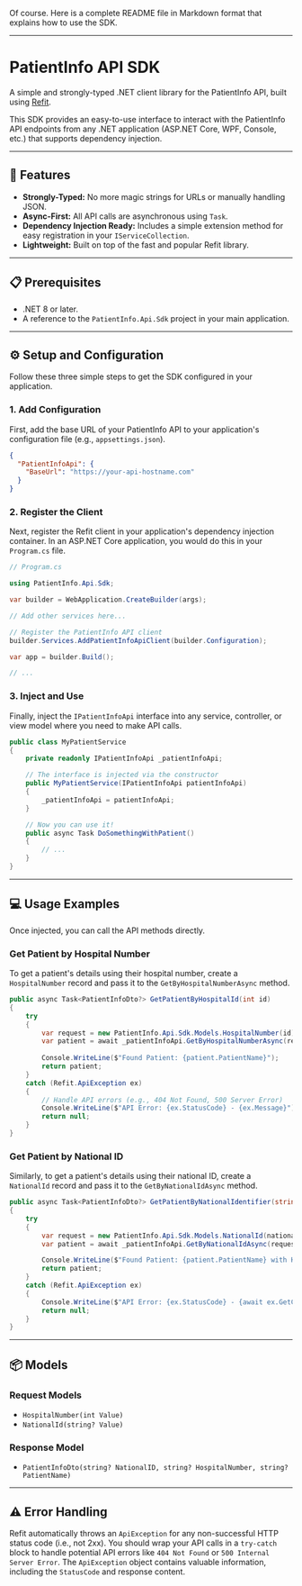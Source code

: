 ﻿Of course. Here is a complete README file in Markdown format that explains how to use the SDK.

-----

# PatientInfo API SDK

A simple and strongly-typed .NET client library for the PatientInfo API, built using [Refit](https://github.com/reactiveui/refit).

This SDK provides an easy-to-use interface to interact with the PatientInfo API endpoints from any .NET application (ASP.NET Core, WPF, Console, etc.) that supports dependency injection.

-----

## 🚀 Features

  * **Strongly-Typed:** No more magic strings for URLs or manually handling JSON.
  * **Async-First:** All API calls are asynchronous using `Task`.
  * **Dependency Injection Ready:** Includes a simple extension method for easy registration in your `IServiceCollection`.
  * **Lightweight:** Built on top of the fast and popular Refit library.

-----

## 📋 Prerequisites

  * .NET 8 or later.
  * A reference to the `PatientInfo.Api.Sdk` project in your main application.

-----

## ⚙️ Setup and Configuration

Follow these three simple steps to get the SDK configured in your application.

### 1\. Add Configuration

First, add the base URL of your PatientInfo API to your application's configuration file (e.g., `appsettings.json`).

```json
{
  "PatientInfoApi": {
    "BaseUrl": "https://your-api-hostname.com"
  }
}
```

### 2\. Register the Client

Next, register the Refit client in your application's dependency injection container. In an ASP.NET Core application, you would do this in your `Program.cs` file.

```csharp
// Program.cs

using PatientInfo.Api.Sdk;

var builder = WebApplication.CreateBuilder(args);

// Add other services here...

// Register the PatientInfo API client
builder.Services.AddPatientInfoApiClient(builder.Configuration);

var app = builder.Build();

// ...
```

### 3\. Inject and Use

Finally, inject the `IPatientInfoApi` interface into any service, controller, or view model where you need to make API calls.

```csharp
public class MyPatientService
{
    private readonly IPatientInfoApi _patientInfoApi;

    // The interface is injected via the constructor
    public MyPatientService(IPatientInfoApi patientInfoApi)
    {
        _patientInfoApi = patientInfoApi;
    }

    // Now you can use it!
    public async Task DoSomethingWithPatient()
    {
        // ...
    }
}
```

-----

## 💻 Usage Examples

Once injected, you can call the API methods directly.

### Get Patient by Hospital Number

To get a patient's details using their hospital number, create a `HospitalNumber` record and pass it to the `GetByHospitalNumberAsync` method.

```csharp
public async Task<PatientInfoDto?> GetPatientByHospitalId(int id)
{
    try
    {
        var request = new PatientInfo.Api.Sdk.Models.HospitalNumber(id);
        var patient = await _patientInfoApi.GetByHospitalNumberAsync(request);
        
        Console.WriteLine($"Found Patient: {patient.PatientName}");
        return patient;
    }
    catch (Refit.ApiException ex)
    {
        // Handle API errors (e.g., 404 Not Found, 500 Server Error)
        Console.WriteLine($"API Error: {ex.StatusCode} - {ex.Message}");
        return null;
    }
}
```

### Get Patient by National ID

Similarly, to get a patient's details using their national ID, create a `NationalId` record and pass it to the `GetByNationalIdAsync` method.

```csharp
public async Task<PatientInfoDto?> GetPatientByNationalIdentifier(string nationalId)
{
    try
    {
        var request = new PatientInfo.Api.Sdk.Models.NationalId(nationalId);
        var patient = await _patientInfoApi.GetByNationalIdAsync(request);

        Console.WriteLine($"Found Patient: {patient.PatientName} with Hospital #: {patient.HospitalNumber}");
        return patient;
    }
    catch (Refit.ApiException ex)
    {
        Console.WriteLine($"API Error: {ex.StatusCode} - {await ex.GetContentAsAsync<string>()}");
        return null;
    }
}
```

-----

## 📦 Models

### Request Models

  * `HospitalNumber(int Value)`
  * `NationalId(string? Value)`

### Response Model

  * `PatientInfoDto(string? NationalID, string? HospitalNumber, string? PatientName)`

-----

## ⚠️ Error Handling

Refit automatically throws an `ApiException` for any non-successful HTTP status code (i.e., not 2xx). You should wrap your API calls in a `try-catch` block to handle potential API errors like `404 Not Found` or `500 Internal Server Error`. The `ApiException` object contains valuable information, including the `StatusCode` and response content.
